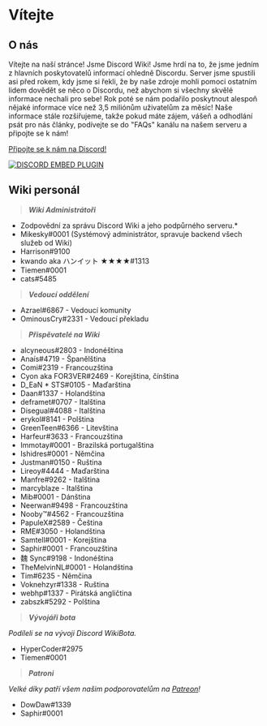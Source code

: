<!-- TITLE: Czech - Domovská stránka -->
<!-- SUBTITLE: Vítejte na Discord Wiki! -->

# Vítejte
## O nás

Vítejte na naší stránce! Jsme Discord Wiki! Jsme hrdí na to, že jsme jedním z hlavních poskytovatelů informací ohledně Discordu. Server jsme spustili asi před rokem, kdy jsme si řekli, že by naše zdroje mohli pomoci ostatním lidem dovědět se něco o Discordu, než abychom si všechny skvělé informace nechali pro sebe! Rok poté se nám podařilo poskytnout alespoň nějaké informace více než 3,5 miliónům uživatelům za měsíc! Naše informace stále rozšiřujeme, takže pokud máte zájem, vášeň a odhodlání psát pro nás články, podívejte se do "FAQs" kanálu na našem serveru a připojte se k nám!

[Připojte se k nám na Discord!](https://discord.gg/ZRJ9Ghh)

<a href="https://discord.gg/ZRJ9Ghh">![DISCORD EMBED PLUGIN](https://discordapp.com/api/guilds/367460196148183040/widget.png?style=banner2)</a>

## Wiki personál
> ***Wiki Administrátoři***

* Zodpovědní za správu Discord Wiki a jeho podpůrného serveru.*
* Mikesky#0001 (Systémový administrátor, spravuje backend všech služeb od Wiki)
* Harrison#9100
* kwando aka ハンイット ★★★★#1313
* Tiemen#0001
* cats#5485

> ***Vedoucí oddělení***

* Azrael#6867 - Vedoucí komunity
* OminousCry#2331 - Vedoucí překladu

> ***Přispěvatelé na Wiki***

* alcyneous#2803 - Indonéština
* Anaís#4719 - Španělština
* Comi#2319 - Francouzština
* Cyon aka FOR3VER#2469 - Korejština, čínština
* D_EaN * STS#0105 - Maďarština
* Daan#1337 - Holandština
* deframet#0707 - Italština
* Disegual#4088 - Italština
* erykol#8141 - Polština
* GreenTeen#6366 - Litevština
* Harfeur#3633 - Francouzština
* Immotay#0001 - Brazilská portugalština
* Ishidres#0001 - Němčina
* Justman#0150 - Ruština
* Lireoy#4444 - Maďarština
* Manfre#9262 - Italština
* marcyblaze - Italština
* Mib#0001 - Dánština
* Neerwan#9498 - Francouzština
* Nooby™#4562 - Francouzština
* PapuleX#2589 - Čeština
* RME#3050 - Holandština
* Samtell#0001 - Korejština
* Saphir#0001 - Francouzština
* 魏 Sync#9198 - Indonéština
* TheMelvinNL#0001 - Holandština
* Tim#6235 - Němčina
* Voknehzyr#1338 - Ruština
* webhp#1337 - Pirátská angličtina
* zabszk#5292 - Polština

> ***Vývojáři bota***

*Podíleli se na vývoji Discord WikiBota.*
* HyperCoder#2975
* Tiemen#0001

> ***Patroni***

*Velké díky patří všem našim podporovatelům na [Patreon](https://www.patreon.com/TheDiscordWiki)!*

* DowDaw#1339
* Saphir#0001